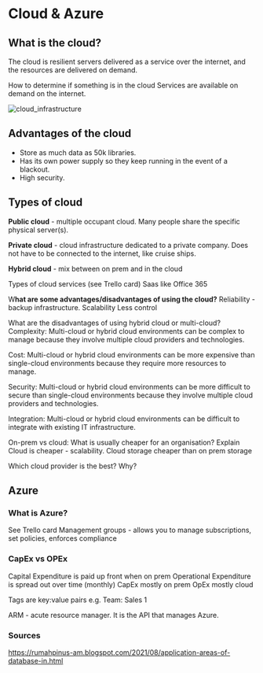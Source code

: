 # Cloud & Azure

## What is the cloud?
The cloud is resilient servers delivered as a service over the internet, and the resources are delivered on demand. 

How to determine if something is in the cloud
Services are available on demand on the internet.

![cloud_infrastructure](https://th.bing.com/th/id/R.5059b6c67ede1e89cb6ef4e81d1d159e?rik=UKItcr3%2f5xBGQQ&pid=ImgRaw&r=0)

## Advantages of the cloud
- Store as much data as 50k libraries.
- Has its own power supply so they keep running in the event of a blackout.
- High security.


## Types of cloud
**Public cloud** - multiple occupant cloud. Many people share the specific physical server(s).

**Private cloud** - cloud infrastructure dedicated to a private company. Does not have to be connected to the internet, like cruise ships.

**Hybrid cloud** - mix between on prem and in the cloud

Types of cloud services (see Trello card)
Saas like Office 365


W**hat are some advantages/disadvantages of using the cloud?**
Reliability - backup infrastructure. Scalability
Less control

What are the disadvantages of using hybrid cloud or multi-cloud?
Complexity: Multi-cloud or hybrid cloud environments can be complex to manage because they involve multiple cloud providers and technologies.

Cost: Multi-cloud or hybrid cloud environments can be more expensive than single-cloud environments because they require more resources to manage.

Security: Multi-cloud or hybrid cloud environments can be more difficult to secure than single-cloud environments because they involve multiple cloud providers and technologies.

Integration: Multi-cloud or hybrid cloud environments can be difficult to integrate with existing IT infrastructure.



On-prem vs cloud: What is usually cheaper for an organisation? Explain
Cloud is cheaper - scalability. Cloud storage cheaper than on prem storage


Which cloud provider is the best? Why?

## Azure

### What is Azure? 
See Trello card
Management groups - allows you to manage subscriptions, set policies, enforces compliance

### CapEx vs OPEx
Capital Expenditure is paid up front when on prem
Operational Expenditure is spread out over time (monthly)
CapEx mostly on prem
OpEx mostly cloud

Tags are key:value pairs
e.g. Team: Sales 1

ARM - acute resource manager. It is the API that manages Azure.

### Sources
<https://rumahpinus-am.blogspot.com/2021/08/application-areas-of-database-in.html>